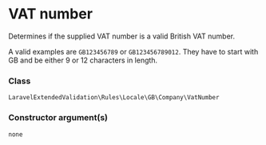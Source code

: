 # VAT number

Determines if the supplied VAT number is a valid British VAT number.

A valid examples are `GB123456789` or `GB123456789012`. They have to start with GB and be either 9 or 12 characters in length.

### Class
`LaravelExtendedValidation\Rules\Locale\GB\Company\VatNumber`

### Constructor argument(s)

```php
none
```